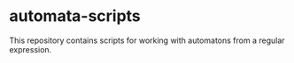 # automata-scripts

This repository contains scripts for working with automatons from a regular expression.
